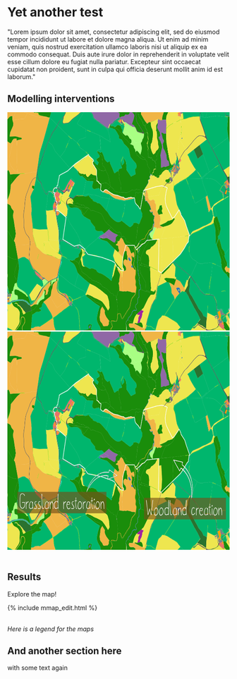 # Yet another test
 
"Lorem ipsum dolor sit amet, consectetur adipiscing elit, sed do eiusmod tempor incididunt ut labore et dolore magna aliqua. Ut enim ad minim veniam, quis nostrud exercitation ullamco laboris nisi ut aliquip ex ea commodo consequat. Duis aute irure dolor in reprehenderit in voluptate velit esse cillum dolore eu fugiat nulla pariatur. Excepteur sint occaecat cupidatat non proident, sunt in culpa qui officia deserunt mollit anim id est laborum."

## Modelling interventions

<div class="img-comp-container">
  <div class="img-comp-img">
    <img src="img/baseline2.png" width="700" height="495">
  </div>
  <div class="img-comp-img img-comp-overlay">
    <img src="img/intervention2_annot.png" width="700" height="495">
  </div>
</div>

<br style="clear:both" />

## Results

Explore the map!

<div>
{% include mmap_edit.html %}
</div>
<br style="clear:both" />

*Here is a legend for the maps*

## And another section here
with some text again



<script>
/*Execute a function that will execute an image compare function for each element with the img-comp-overlay class:*/
initComparisons();
</script>
